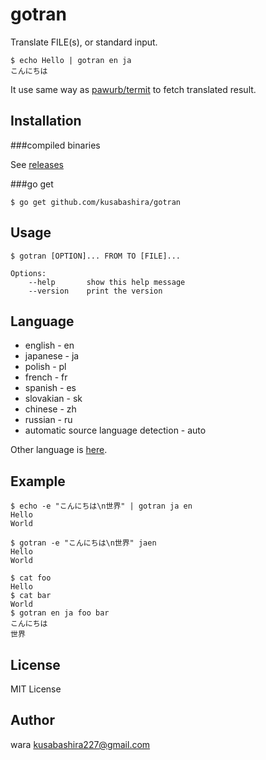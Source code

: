 gotran
======

Translate FILE(s), or standard input.

```
$ echo Hello | gotran en ja
こんにちは
```

It use same way as
[pawurb/termit](https://github.com/pawurb/termit)
to fetch translated result.

Installation
------------

###compiled binaries

See [releases](https://github.com/kusabashira/gotran/releases)

###go get

	$ go get github.com/kusabashira/gotran

Usage
-----

```
$ gotran [OPTION]... FROM TO [FILE]...

Options:
	--help       show this help message
	--version    print the version
```

Language
--------

- english - en
- japanese - ja
- polish - pl
- french - fr
- spanish - es
- slovakian - sk
- chinese - zh
- russian - ru
- automatic source language detection - auto

Other language is
[here](https://developers.google.com/translate/v2/using_rest#language-params).

Example
-------

```
$ echo -e "こんにちは\n世界" | gotran ja en
Hello
World

$ gotran -e "こんにちは\n世界" jaen
Hello
World

```

```
$ cat foo
Hello
$ cat bar
World
$ gotran en ja foo bar
こんにちは
世界
```

License
-------

MIT License

Author
------

wara <kusabashira227@gmail.com>
